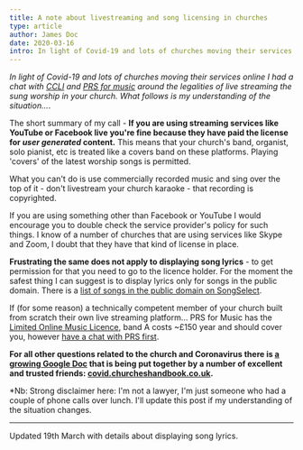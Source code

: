 ```yaml
---
title: A note about livestreaming and song licensing in churches
type: article
author: James Doc
date: 2020-03-16
intro: In light of Covid-19 and lots of churches moving their services online I had a chat with CCLI and PRS around the legalities of live streaming the sung worship in your church…
---
```


_In light of Covid-19 and lots of churches moving their services online I had a chat with [CCLI](https://uk.ccli.com/) and [PRS for music](https://www.prsformusic.com/) around the legalities of live streaming the sung worship in your church. What follows is my understanding of the situation…_.

The short summary of my call - **If you are using streaming services like YouTube or Facebook live you're fine because they have paid the license for _user generated_ content.** This means that your church's band, organist, solo pianist, etc is treated like a covers band on these platforms. Playing 'covers' of the latest worship songs is permitted.

What you can't do is use commercially recorded music and sing over the top of it - don't livestream your church karaoke - that recording is copyrighted.

If you are using something other than Facebook or YouTube I would encourage you to double check the service provider's policy for such things. I know of a number of churches that are using services like Skype and Zoom, I doubt that they have that kind of license in place.

**Frustrating the same does not apply to displaying song lyrics** - to get permission for that you need to go to the licence holder. For the moment the safest thing I can suggest is to display lyrics only for songs in the public domain. There is a [list of songs in the public domain on SongSelect](https://songselect.ccli.com/search/results?List=publicdomain).

If (for some reason) a technically competent member of your church built from scratch their own live streaming platform… PRS for Music has the [Limited Online Music Licence](https://www.prsformusic.com/licences/using-music-online/limited-online-music-licence), band A costs ~£150 year and should cover you, however [have a chat with PRS first](https://www.prsformusic.com/help/contact-us).

**For all other questions related to the church and Coronavirus there is [a growing Google Doc](http://covid.churcheshandbook.co.uk/) that is being put together by a number of excellent and trusted friends: [covid.churcheshandbook.co.uk](http://covid.churcheshandbook.co.uk/).**

\*Nb: Strong disclaimer here: I'm not a lawyer, I'm just someone who had a couple of phone calls over lunch. I'll update this post if my understanding of the situation changes.

---

Updated 19th March with details about displaying song lyrics.
